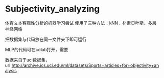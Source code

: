 # Subjectivity_analyzing
体育文本客观性分析的机器学习尝试
使用了三种方法：kNN，朴素贝叶斯，多层神经网络

把数据集与代码放在同一文件夹下即可运行

MLP的代码可在colab打开，需要

数据来自于uci数据集，url:http://archive.ics.uci.edu/ml/datasets/Sports+articles+for+objectivity+analysis

